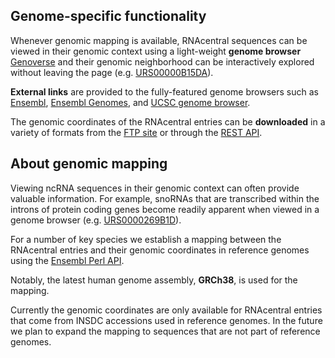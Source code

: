 
## Genome-specific functionality <a style="cursor: pointer" id="genome-specific-functionality" ng-click="scrollTo('genome-specific-functionality')" name="genome-specific-functionality" class="text-muted smaller"><i class="fa fa-link"></i></a>

Whenever genomic mapping is available, RNAcentral sequences can be viewed
in their genomic context using a light-weight **genome browser** [Genoverse](http://genoverse.org)
and their genomic neighborhood can be interactively explored without leaving the page (e.g. <a href="http://rnacentral.org/rna/URS00000B15DA">URS00000B15DA</a>).

**External links** are provided to the fully-featured genome browsers such as [Ensembl](http://ensembl.org),
[Ensembl Genomes](http://ensemblgenomes.org), and [UCSC genome browser](http://genome.ucsc.edu/).

The genomic coordinates of the RNAcentral entries can be **downloaded** in a variety of formats
from the [FTP site](http://rnacentral.org/downloads) or through the [REST API](http://rnacentral.org/api).

## About genomic mapping <a style="cursor: pointer" id="about-genomic-mapping" ng-click="scrollTo('about-genomic-mapping')" name="about-genomic-mapping" class="text-muted smaller"><i class="fa fa-link"></i></a>

Viewing ncRNA sequences in their genomic context can often provide valuable information.
For example, snoRNAs that are transcribed within the introns of protein coding genes
become readily apparent when viewed in a genome browser
(e.g. <a href="http://rnacentral.org/rna/URS0000269B1D">URS0000269B1D</a>).

For a number of key species we establish a mapping between the RNAcentral entries
and their genomic coordinates in reference genomes using the [Ensembl Perl API](http://www.ensembl.org/info/docs/api/index.html).

Notably, the latest human genome assembly, **GRCh38**, is used for the mapping.

Currently the genomic coordinates are only available for RNAcentral entries
that come from INSDC accessions used in reference genomes.
In the future we plan to expand the mapping to sequences that are not part of reference genomes.

